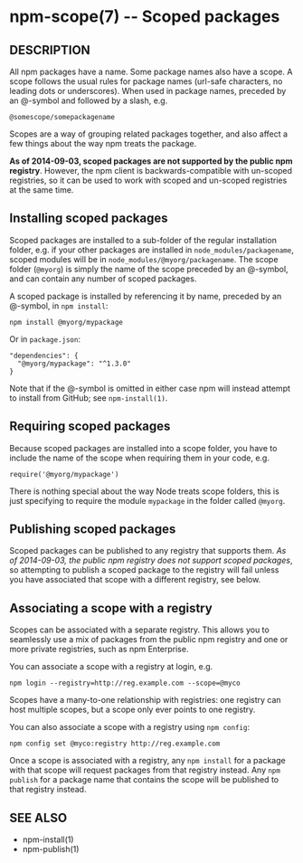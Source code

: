 npm-scope(7) -- Scoped packages
===============================












































































<extoc></extoc>

## DESCRIPTION

All npm packages have a name. Some package names also have a scope. A scope
follows the usual rules for package names (url-safe characters, no leading dots
or underscores). When used in package names, preceded by an @-symbol and
followed by a slash, e.g.

    @somescope/somepackagename

Scopes are a way of grouping related packages together, and also affect a few
things about the way npm treats the package.

**As of 2014-09-03, scoped packages are not supported by the public npm registry**.
However, the npm client is backwards-compatible with un-scoped registries, so
it can be used to work with scoped and un-scoped registries at the same time.

## Installing scoped packages

Scoped packages are installed to a sub-folder of the regular installation
folder, e.g. if your other packages are installed in `node_modules/packagename`,
scoped modules will be in `node_modules/@myorg/packagename`. The scope folder
(`@myorg`) is simply the name of the scope preceded by an @-symbol, and can
contain any number of scoped packages.

A scoped package is installed by referencing it by name, preceded by an
@-symbol, in `npm install`:

    npm install @myorg/mypackage

Or in `package.json`:

    "dependencies": {
      "@myorg/mypackage": "^1.3.0"
    }

Note that if the @-symbol is omitted in either case npm will instead attempt to
install from GitHub; see `npm-install(1)`.

## Requiring scoped packages

Because scoped packages are installed into a scope folder, you have to
include the name of the scope when requiring them in your code, e.g.

    require('@myorg/mypackage')

There is nothing special about the way Node treats scope folders, this is
just specifying to require the module `mypackage` in the folder called `@myorg`.

## Publishing scoped packages

Scoped packages can be published to any registry that supports them.
*As of 2014-09-03, the public npm registry does not support scoped packages*,
so attempting to publish a scoped package to the registry will fail unless
you have associated that scope with a different registry, see below.

## Associating a scope with a registry

Scopes can be associated with a separate registry. This allows you to
seamlessly use a mix of packages from the public npm registry and one or more
private registries, such as npm Enterprise.

You can associate a scope with a registry at login, e.g.

    npm login --registry=http://reg.example.com --scope=@myco

Scopes have a many-to-one relationship with registries: one registry can
host multiple scopes, but a scope only ever points to one registry.

You can also associate a scope with a registry using `npm config`:

    npm config set @myco:registry http://reg.example.com

Once a scope is associated with a registry, any `npm install` for a package
with that scope will request packages from that registry instead. Any
`npm publish` for a package name that contains the scope will be published to
that registry instead.

## SEE ALSO

* npm-install(1)
* npm-publish(1)